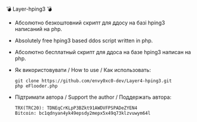 💣 Layer-hping3 💣

- Абсолютно безкоштовний скрипт для ддосу на базі hping3 написаний на php.

- Absolutely free hping3 based ddos script written in php.

- Абсолютно бесплатный скрипт для ддоса на базе hping3 написан на php.

- Як використовувати / How to use / Как использовать:

      git clone https://github.com/envy0xc0-dev/Layer4-hping3.git
      php eFlooder.php

- Підтримати автора / Support the author / Поддержать автора:

      TRX(TRC20): TDNEqCrKLpP3BZkt91AWDVFPSPADeZYEN4
      Bitcoin: bc1qdnyan4yk49epsdy2mepx5x49q73klzvuwym64l

